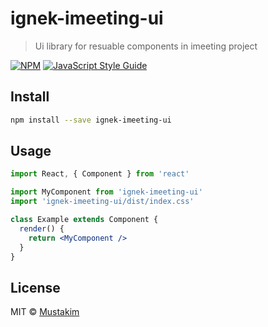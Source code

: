 # ignek-imeeting-ui

> Ui library for resuable components in imeeting project

[![NPM](https://img.shields.io/npm/v/ignek-imeeting-ui.svg)](https://www.npmjs.com/package/ignek-imeeting-ui) [![JavaScript Style Guide](https://img.shields.io/badge/code_style-standard-brightgreen.svg)](https://standardjs.com)

## Install

```bash
npm install --save ignek-imeeting-ui
```

## Usage

```jsx
import React, { Component } from 'react'

import MyComponent from 'ignek-imeeting-ui'
import 'ignek-imeeting-ui/dist/index.css'

class Example extends Component {
  render() {
    return <MyComponent />
  }
}
```

## License

MIT © [Mustakim](https://github.com/Mustakim)
